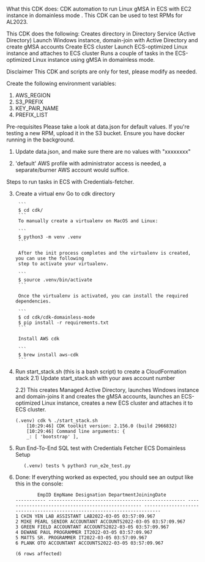 What this CDK does:
CDK automation to run Linux gMSA in ECS with EC2 instance in domainless mode . This CDK can be used to test RPMs for AL2023.

This CDK does the following:
Creates directory in Directory Service (Active Directory)
Launch Windows instance, domain-join with Active Directory and create gMSA accounts
Create ECS cluster
Launch ECS-optimized Linux instance and attaches to ECS cluster
Runs a couple of tasks in the ECS-optimized Linux instance using gMSA in domainless mode.

Disclaimer
This CDK and scripts are only for test, please modify as needed.

Create the following environment variables: 
1. AWS_REGION
2. S3_PREFIX
3. KEY_PAIR_NAME
4. PREFIX_LIST

Pre-requisites
Please take a look at data.json for default values.
If you're testing a new RPM, upload it in the S3 bucket.
Ensure you have docker running in the background.

1. Update data.json, and make sure there are no values with "xxxxxxxx"

2) 'default' AWS profile with administrator access is needed, a separate/burner AWS account would suffice.

Steps to run tasks in ECS with Credentials-fetcher.

3) Create a virtual env
        Go to cdk directory

        ```
        $ cd cdk/
        ```
        To manually create a virtualenv on MacOS and Linux:

        ```
        $ python3 -m venv .venv
        ```

        After the init process completes and the virtualenv is created, you can use the following
        step to activate your virtualenv.

        ```
        $ source .venv/bin/activate
        ```

        Once the virtualenv is activated, you can install the required dependencies.

        ```
        $ cd cdk/cdk-domainless-mode
        $ pip install -r requirements.txt
        ```

        Install AWS cdk

        ```
        $ brew install aws-cdk
        ```

5) Run start_stack.sh (this is a bash script) to create a CloudFormation stack
   2.1) Update start_stack.sh with your aws account number

   2.2) This creates Managed Active Directory, launches Windows instance and domain-joins it and creates the gMSA accounts, launches an ECS-optimized Linux instance, creates a new ECS cluster and attaches it to ECS cluster.
    ```
    (.venv) cdk % ./start_stack.sh
        [10:29:46] CDK toolkit version: 2.156.0 (build 2966832)
        [10:29:46] Command line arguments: {
        _: [ 'bootstrap' ],
    ```
   
6) Run End-To-End SQL test with Credentials Fetcher ECS Domainless Setup
   ```aiignore
      (.venv) tests % python3 run_e2e_test.py
   ```
7) Done: If everything worked as expected, you should see an output like this in the console:
    ```
            EmpID EmpName Designation DepartmentJoiningDate
    ----------- -------------------------------------------------- -------------------------------------------------- -------------------------------------------------------------------------
    1 CHIN YEN LAB ASSISTANT LAB2022-03-05 03:57:09.967
    2 MIKE PEARL SENIOR ACCOUNTANT ACCOUNTS2022-03-05 03:57:09.967
    3 GREEN FIELD ACCOUNTANT ACCOUNTS2022-03-05 03:57:09.967
    4 DEWANE PAUL PROGRAMMER IT2022-03-05 03:57:09.967
    5 MATTS SR. PROGRAMMER IT2022-03-05 03:57:09.967
    6 PLANK OTO ACCOUNTANT ACCOUNTS2022-03-05 03:57:09.967

    (6 rows affected)
    ```




